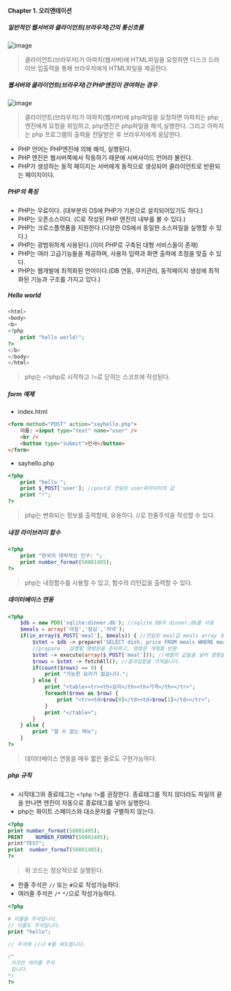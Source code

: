 #### Chapter 1. 오리엔테이션

##### 일반적인 웹서버와 클라이언트(브라우저)간의 통신흐름

![image](https://user-images.githubusercontent.com/49670068/147460350-bed7e08f-ecc5-4039-a7f0-47df4cc617c1.png)

> 클라이언트(브라우저)가 아파치(웹서버)에 HTML파일을 요청하면 디스크 드라이브 입출력을 통해 브라우저에게 HTML파일을 제공한다.

##### 웹서버와 클라이언트(브라우저)간 PHP엔진이 관여하는 경우

![image](https://user-images.githubusercontent.com/49670068/147460244-6719f6c7-785b-4c1a-9410-fffba323d66f.png)

> 클라이언트(브라우저)가 아파치(웹서버)에 php파일을 요청하면 아파치는 php엔진에게 요청을 위임하고, php엔진은 php파일을 해석,실행한다. 그리고 아파치는 php 프로그램의 출력을 전달받은 후 브라우저에게 응답한다.

- PHP 언어는 PHP엔진에 의해 해석, 실행된다.
- PHP 엔진은 웹서버쪽에서 작동하기 때문에 서버사이드 언어라 불린다.
- PHP가 생성하는 동적 페이지는 서버에게 동적으로 생성되어 클라이언트로 반환되는 페이지이다.

##### PHP의 특징

- PHP는 무료이다. (대부분의 OS에 PHP가 기본으로 설치되어있기도 하다.)
- PHP는 오픈소스이다. (C로 작성된 PHP 엔진의 내부를 볼 수 있다.)
- PHP는 크로스플랫폼을 지원한다.(다양한 OS에서 동일한 소스파일을 실행할 수 있다.)
- PHP는 광범위하게 사용된다.(이미 PHP로 구축된 대형 서비스들이 존재)
- PHP는 여러 고급기능들을 제공하며, 사용자 입력과 화면 출력에 초점을 맞출 수 있다.
- PHP는 웹개발에 최적화된 언어이다.(DB 연동, 쿠키관리, 동적페이지 생성에 최적화된 기능과 구조를 가지고 있다.)

##### Hello world

```php
<html>
<body>
<b>
<?php
    print "hello world!";
?>
</b>
</body>
</html>
```

> php는 `<?`php로 시작하고 `?>`로 닫히는 스코프에 작성된다.

##### form 예제

- index.html
```html
<form method="POST" action="sayhello.php">
    이름: <input type="text" name="user" />
    <br />
    <button type="submit">인사</button>
</form>
```
- sayhello.php
```php
<?php
    print "hello ";
    print $_POST['user']; //post로 전달된 user파라미터의 값
    print "!";
?>
```

> php는 변화되는 정보를 출력할때, 유용하다.
> //로 한줄주석을 작성할 수 있다.

##### 내장 라이브러리 함수

```php
<?php
    print "한국의 대략적인 인구: ";
    print number_format(50801405);
?>
```

> php는 내장함수를 사용할 수 있고, 함수의 리턴값을 출력할 수 있다.

##### 데이터베이스 연동

```php
<?php
    $db = new PDO('sqlite:dinner.db'); //sqlite DB의 dinner.db를 사용
    $meals = array('아침','점심','저녁');
    if(in_array($_POST['meal'], $meals)) { //전달된 meal값 meals array 포함여부
        $stmt = $db -> prepare('SELECT dish, price FROM meals WHERE meal LIKE ?');
        //prepare : 실행할 명령문을 준비하고, 명령문 개체를 반환
        $stmt -> execute(array($_POST['meal'])); //배열의 값들을 넣어 명령을 실행
        $rows = $stmt -> fetchAll(); //결과집합을 가져옵니다.
        if(count($rows) == 0) {
            print "가능한 요리가 없습니다.";
        } else {
            print "<table><tr><th>요리</th><th>가격</th></tr>";
            foreach($rows as $row) {
                print "<tr><td>$row[0]</td><td>$row[1]</td></tr>";
            }
            print "</table>";
        }
    } else {
        print "알 수 없는 메뉴";
    }
?>
```

> 데이터베이스 연동을 매우 짧은 줄로도 구현가능하다.

##### php 규칙

- 시작태그와 종료태그는 `<?php` `?>`를 권장한다. 종료태그를 적지 않더라도 파일의 끝을 만나면 엔진이 자동으로 종료태그를 넣어 실행한다.
- php는 화이트 스페이스와 대소문자를 구별하지 않는다.

```php
<?php
print number_format(50801405);
PRINT    NUMBER_FORMAT(50801405);
print"TEST";
print  number_formaT(50801405);
?>
```

> 위 코드는 정상적으로 실행된다.

- 한줄 주석은 `//` 또는 `#`으로 작성가능하다.
- 여러줄 주석은 `/*` `*/`으로 작성가능하다.

```php
<?php

# 이줄을 주석입니다.
// 이줄도 주석입니다.
print "hello";

// 주석에 //나 #을 써도됩니다.

/*
 이것은 여러줄 주석
 입니다.
*/
?>
```